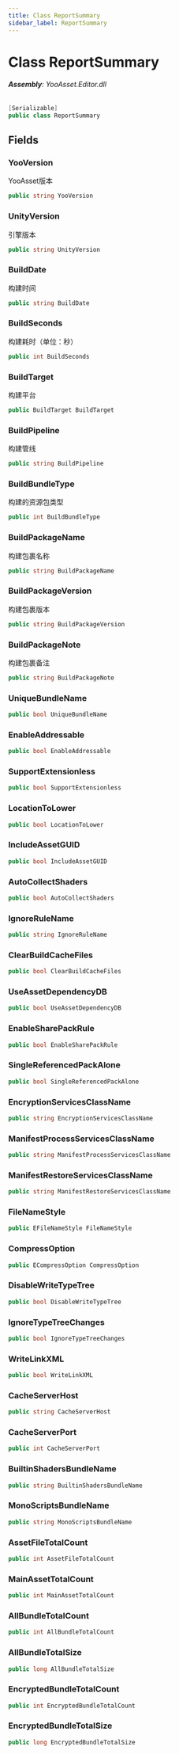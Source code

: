 ```yaml
---
title: Class ReportSummary
sidebar_label: ReportSummary
---
```

# Class ReportSummary


###### **Assembly**: YooAsset.Editor.dll

```csharp title="Declaration"
[Serializable]
public class ReportSummary
```
## Fields
### YooVersion
YooAsset版本

```csharp title="Declaration"
public string YooVersion
```
### UnityVersion
引擎版本

```csharp title="Declaration"
public string UnityVersion
```
### BuildDate
构建时间

```csharp title="Declaration"
public string BuildDate
```
### BuildSeconds
构建耗时（单位：秒）

```csharp title="Declaration"
public int BuildSeconds
```
### BuildTarget
构建平台

```csharp title="Declaration"
public BuildTarget BuildTarget
```
### BuildPipeline
构建管线

```csharp title="Declaration"
public string BuildPipeline
```
### BuildBundleType
构建的资源包类型

```csharp title="Declaration"
public int BuildBundleType
```
### BuildPackageName
构建包裹名称

```csharp title="Declaration"
public string BuildPackageName
```
### BuildPackageVersion
构建包裹版本

```csharp title="Declaration"
public string BuildPackageVersion
```
### BuildPackageNote
构建包裹备注

```csharp title="Declaration"
public string BuildPackageNote
```
### UniqueBundleName


```csharp title="Declaration"
public bool UniqueBundleName
```
### EnableAddressable


```csharp title="Declaration"
public bool EnableAddressable
```
### SupportExtensionless


```csharp title="Declaration"
public bool SupportExtensionless
```
### LocationToLower


```csharp title="Declaration"
public bool LocationToLower
```
### IncludeAssetGUID


```csharp title="Declaration"
public bool IncludeAssetGUID
```
### AutoCollectShaders


```csharp title="Declaration"
public bool AutoCollectShaders
```
### IgnoreRuleName


```csharp title="Declaration"
public string IgnoreRuleName
```
### ClearBuildCacheFiles


```csharp title="Declaration"
public bool ClearBuildCacheFiles
```
### UseAssetDependencyDB


```csharp title="Declaration"
public bool UseAssetDependencyDB
```
### EnableSharePackRule


```csharp title="Declaration"
public bool EnableSharePackRule
```
### SingleReferencedPackAlone


```csharp title="Declaration"
public bool SingleReferencedPackAlone
```
### EncryptionServicesClassName


```csharp title="Declaration"
public string EncryptionServicesClassName
```
### ManifestProcessServicesClassName


```csharp title="Declaration"
public string ManifestProcessServicesClassName
```
### ManifestRestoreServicesClassName


```csharp title="Declaration"
public string ManifestRestoreServicesClassName
```
### FileNameStyle


```csharp title="Declaration"
public EFileNameStyle FileNameStyle
```
### CompressOption


```csharp title="Declaration"
public ECompressOption CompressOption
```
### DisableWriteTypeTree


```csharp title="Declaration"
public bool DisableWriteTypeTree
```
### IgnoreTypeTreeChanges


```csharp title="Declaration"
public bool IgnoreTypeTreeChanges
```
### WriteLinkXML


```csharp title="Declaration"
public bool WriteLinkXML
```
### CacheServerHost


```csharp title="Declaration"
public string CacheServerHost
```
### CacheServerPort


```csharp title="Declaration"
public int CacheServerPort
```
### BuiltinShadersBundleName


```csharp title="Declaration"
public string BuiltinShadersBundleName
```
### MonoScriptsBundleName


```csharp title="Declaration"
public string MonoScriptsBundleName
```
### AssetFileTotalCount


```csharp title="Declaration"
public int AssetFileTotalCount
```
### MainAssetTotalCount


```csharp title="Declaration"
public int MainAssetTotalCount
```
### AllBundleTotalCount


```csharp title="Declaration"
public int AllBundleTotalCount
```
### AllBundleTotalSize


```csharp title="Declaration"
public long AllBundleTotalSize
```
### EncryptedBundleTotalCount


```csharp title="Declaration"
public int EncryptedBundleTotalCount
```
### EncryptedBundleTotalSize


```csharp title="Declaration"
public long EncryptedBundleTotalSize
```

